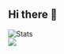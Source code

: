 ## Hi there 👋

<div align="left">
 <img src="https://github-readme-stats.vercel.app/api?username=TKahk&count_private=true&show_icons=true&line_height=25&show_icons=true&theme=tokyonight" alt="Stats">
</div>

<div align="left">
 <img src="https://skillicons.dev/icons?i=python,html,java,css,svelte,mongodb,ts,mysql,react,spring,docker,git&theme=dark&perline=7"><br>
</div>

